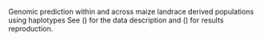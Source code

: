 Genomic prediction within and across maize landrace derived populations using haplotypes
See () for the data description and () for results reproduction.
